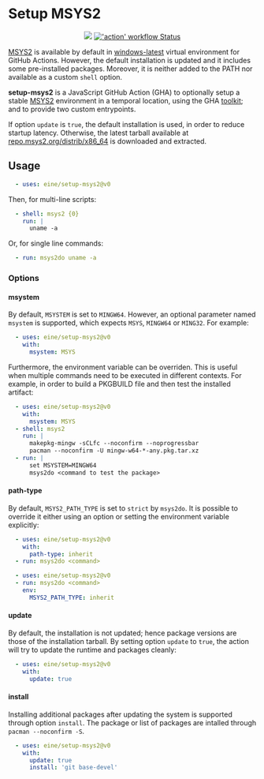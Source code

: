 # Setup MSYS2

<p align="center">
  <a title="Dependency Status" href="https://david-dm.org/eine/setup-msys2"><img src="https://img.shields.io/david/eine/setup-msys2.svg?longCache=true&logo=npm&label=deps"></a><!--
  -->
  <a title="'action' workflow Status" href="https://github.com/eine/setup-msys2/actions"><img alt="'action' workflow Status" src="https://github.com/eine/setup-msys2/workflows/action/badge.svg"></a>
</p>

[MSYS2](https://www.msys2.org/) is available by default in [windows-latest](https://github.com/actions/virtual-environments/blob/master/images/win/Windows2019-Readme.md#msys2) virtual environment for GitHub Actions. However, the default installation is updated and it includes some pre-installed packages. Moreover, it is neither added to the PATH nor available as a custom `shell` option.

**setup-msys2** is a JavaScript GitHub Action (GHA) to optionally setup a stable [MSYS2](https://www.msys2.org/) environment in a temporal location, using the GHA [toolkit](https://github.com/actions/toolkit); and to provide two custom entrypoints.

If option `update` is `true`, the default installation is used, in order to reduce startup latency. Otherwise, the latest tarball available at [repo.msys2.org/distrib/x86_64](http://repo.msys2.org/distrib/x86_64/) is downloaded and extracted.

## Usage

```yaml
  - uses: eine/setup-msys2@v0
```

Then, for multi-line scripts:

```yaml
  - shell: msys2 {0}
    run: |
      uname -a
```

Or, for single line commands:

```yaml
  - run: msys2do uname -a
```

### Options

#### msystem

By default, `MSYSTEM` is set to `MINGW64`. However, an optional parameter named `msystem` is supported, which expects `MSYS`, `MINGW64` or `MING32`. For example:

```yaml
  - uses: eine/setup-msys2@v0
    with:
      msystem: MSYS
```

Furthermore, the environment variable can be overriden. This is useful when multiple commands need to be executed in different contexts. For example, in order to build a PKGBUILD file and then test the installed artifact:

```yaml
  - uses: eine/setup-msys2@v0
    with:
      msystem: MSYS
  - shell: msys2
    run: |
      makepkg-mingw -sCLfc --noconfirm --noprogressbar
      pacman --noconfirm -U mingw-w64-*-any.pkg.tar.xz
  - run: |
      set MSYSTEM=MINGW64
      msys2do <command to test the package>
```

#### path-type

By default, `MSYS2_PATH_TYPE` is set to `strict` by `msys2do`. It is possible to override it either using an option or setting the environment variable explicitly:

```yaml
  - uses: eine/setup-msys2@v0
    with:
      path-type: inherit
  - run: msys2do <command>
```

```yaml
  - uses: eine/setup-msys2@v0
  - run: msys2do <command>
    env:
      MSYS2_PATH_TYPE: inherit
```

#### update

By default, the installation is not updated; hence package versions are those of the installation tarball. By setting option `update` to `true`, the action will try to update the runtime and packages cleanly:

```yaml
  - uses: eine/setup-msys2@v0
    with:
      update: true
```

#### install

Installing additional packages after updating the system is supported through option `install`. The package or list of packages are intalled through `pacman --noconfirm -S`.

```yaml
  - uses: eine/setup-msys2@v0
    with:
      update: true
      install: 'git base-devel'
```
